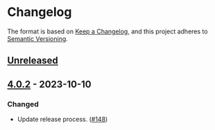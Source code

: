 # Changelog

The format is based on [Keep a Changelog](https://keepachangelog.com/en/1.1.0/), and this project adheres to 
[Semantic Versioning](https://semver.org/spec/v2.0.0.html).

## [Unreleased]


## [4.0.2] - 2023-10-10

### Changed

- Update release process. ([#148](https://github.com/heroku/heroku-java-metrics-agent/pull/148))

[unreleased]: https://github.com/heroku/heroku-java-metrics-agent/compare/v4.0.2...HEAD
[4.0.2]: https://github.com/heroku/heroku-java-metrics-agent/compare/v4.0.1...v4.0.2
